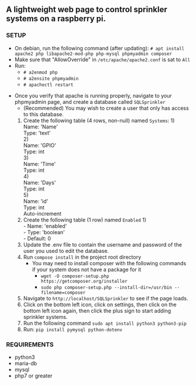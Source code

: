## A lightweight web page to control sprinkler systems on a raspberry pi.



### SETUP



- On debian, run the following command (after updating):
  `# apt install apache2 php libapache2-mod-php php-mysql phpmyadmin composer`
- Make sure that "AllowOverride" in `/etc/apache/apache2.conf` is sat to `All`
- Run:
  - `# a2enmod php`
  - `# a2ensite phpmyadmin`
  - `# apachectl restart`
* Once you verify that apache is running properly, navigate to your phpmyadmin page, and create a database called `SQLSprinkler`
  * (Recommended) You may wish to create a user that only has access to this database.
  1) Create the following table (4 rows, non-null) named `Systems`:
        1)  
          Name: 'Name'  
          Type: 'text'  
        2)  
          Name: 'GPIO'  
          Type: int  
        3)  
          Name: 'Time'  
          Type: int  
        4)  
          Name: 'Days'  
          Type: int  
        5)  
          Name: 'id'  
          Type: int  
          Auto-increment  
  2) Create the following table (1 row) named `Enabled` 
      1)  
          - Name: 'enabled'  
          - Type: 'boolean'  
          - Default: 0  
  3) Update the .env file to contain the username and password of the user you used to edit the database.
  4) Run `compose install` in the project root directory
      - You may need to install composer with the following commands if your system does not have a package for it
        - `wget -O composer-setup.php https://getcomposer.org/installer`
        - `sudo php composer-setup.php --install-dir=/usr/bin --filename=composer`
  5) Navigate to `http://localhost/SQLSprinkler` to see if the page loads.
  6) Click on the bottom left icon, click on settings, then click on the bottom left icon again, then click the plus sign to start adding sprinkler systems.
  7) Run the following command `sudo apt install python3 python3-pip`
  8) Run: `pip install pymysql python-dotenv`


### REQUIREMENTS


-   python3
-   maria-db
-   mysql
-   php7 or greater




























































